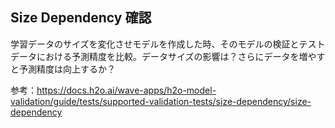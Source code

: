 ## Size Dependency 確認
学習データのサイズを変化させモデルを作成した時、そのモデルの検証とテストデータにおける予測精度を比較。データサイズの影響は？さらにデータを増やすと予測精度は向上するか？

参考：https://docs.h2o.ai/wave-apps/h2o-model-validation/guide/tests/supported-validation-tests/size-dependency/size-dependency
